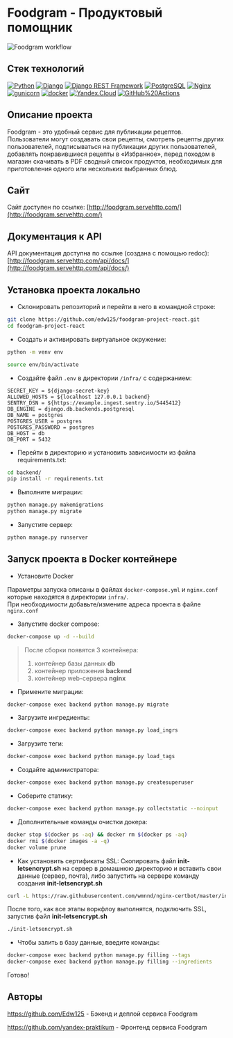 # Foodgram - Продуктовый помощник
![Foodgram workflow](https://github.com/Edw125/foodgram-project-react/actions/workflows/foodgram_workflow.yml/badge.svg)  

## Стек технологий
[![Python](https://img.shields.io/badge/-Python-464646?style=flat-square&logo=Python)](https://www.python.org/)
[![Django](https://img.shields.io/badge/-Django-464646?style=flat-square&logo=Django)](https://www.djangoproject.com/)
[![Django REST Framework](https://img.shields.io/badge/-Django%20REST%20Framework-464646?style=flat-square&logo=Django%20REST%20Framework)](https://www.django-rest-framework.org/)
[![PostgreSQL](https://img.shields.io/badge/-PostgreSQL-464646?style=flat-square&logo=PostgreSQL)](https://www.postgresql.org/)
[![Nginx](https://img.shields.io/badge/-NGINX-464646?style=flat-square&logo=NGINX)](https://nginx.org/ru/)
[![gunicorn](https://img.shields.io/badge/-gunicorn-464646?style=flat-square&logo=gunicorn)](https://gunicorn.org/)
[![docker](https://img.shields.io/badge/-Docker-464646?style=flat-square&logo=docker)](https://www.docker.com/)
[![Yandex.Cloud](https://img.shields.io/badge/-Yandex.Cloud-464646?style=flat-square&logo=Yandex.Cloud)](https://cloud.yandex.ru/)
[![GitHub%20Actions](https://img.shields.io/badge/-GitHub%20Actions-464646?style=flat-square&logo=GitHub%20actions)](https://github.com/features/actions)

## Описание проекта
Foodgram - это удобный сервис для публикации рецептов. Пользователи могут создавать свои рецепты, 
смотреть рецепты других пользователей, подписываться на публикации других пользователей, добавлять 
понравившиеся рецепты в «Избранное», перед походом в магазин скачивать в PDF сводный список продуктов, 
необходимых для приготовления одного или нескольких выбранных блюд.

## Сайт
Сайт доступен по ссылке:
[http://foodgram.servehttp.com/](http://foodgram.servehttp.com/)

## Документация к API
API документация доступна по ссылке (создана с помощью redoc):
[http://foodgram.servehttp.com/api/docs/](http://foodgram.servehttp.com/api/docs/)

## Установка проекта локально
* Склонировать репозиторий и перейти в него в командной строке:
```bash
git clone https://github.com/edw125/foodgram-project-react.git
cd foodgram-project-react
```

* Cоздать и активировать виртуальное окружение:
```bash
python -m venv env
```
```bash
source env/bin/activate
```

* Cоздайте файл `.env` в директории `/infra/` с содержанием:
```
SECRET_KEY = ${django-secret-key}
ALLOWED_HOSTS = ${localhost 127.0.0.1 backend}
SENTRY_DSN = ${https://example.ingest.sentry.io/5445412}
DB_ENGINE = django.db.backends.postgresql
DB_NAME = postgres
POSTGRES_USER = postgres
POSTGRES_PASSWORD = postgres
DB_HOST = db
DB_PORT = 5432
```

* Перейти в директорию и установить зависимости из файла requirements.txt:
```bash
cd backend/
pip install -r requirements.txt
```

* Выполните миграции:
```bash
python manage.py makemigrations
python manage.py migrate
```

* Запустите сервер:
```bash
python manage.py runserver
```

## Запуск проекта в Docker контейнере
* Установите Docker

Параметры запуска описаны в файлах `docker-compose.yml` и `nginx.conf` которые находятся в директории `infra/`.  
При необходимости добавьте/измените адреса проекта в файле `nginx.conf`

* Запустите docker compose:
```bash
docker-compose up -d --build
```  

  > После сборки появятся 3 контейнера:
  > 1. контейнер базы данных **db**
  > 2. контейнер приложения **backend**
  > 3. контейнер web-сервера **nginx**

* Примените миграции:
```bash
docker-compose exec backend python manage.py migrate
```
* Загрузите ингредиенты:
```bash
docker-compose exec backend python manage.py load_ingrs
```
* Загрузите теги:
```bash
docker-compose exec backend python manage.py load_tags
```
* Создайте администратора:
```bash
docker-compose exec backend python manage.py createsuperuser
```
* Соберите статику:
```bash
docker-compose exec backend python manage.py collectstatic --noinput
```
* Дополнительные команды очистки докера:
```bash
docker stop $(docker ps -aq) && docker rm $(docker ps -aq)
docker rmi $(docker images -a -q)
docker volume prune
```
* Как установить сертификаты SSL:
Скопировать файл **init-letsencrypt.sh** на сервер в домашнюю директорию и вставить свои данные (сервер, почта),
либо запустить на сервере команду создания **init-letsencrypt.sh** 
```bash
curl -L https://raw.githubusercontent.com/wmnnd/nginx-certbot/master/init-letsencrypt.sh > init-letsencrypt.sh
```
После того, как все этапы воркфлоу выполнятся, подключить SSL, запустив файл **init-letsencrypt.sh**
```bash
./init-letsencrypt.sh
```
* Чтобы залить в базу данные, введите команды:
```bash
docker-compose exec backend python manage.py filling --tags
docker-compose exec backend python manage.py filling --ingredients
```
Готово! 

## Авторы
https://github.com/Edw125 -   Бэкенд и деплой сервиса Foodgram

https://github.com/yandex-praktikum - Фронтенд сервиса Foodgram